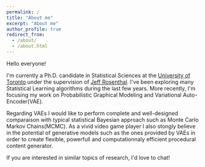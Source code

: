 ```yaml
---
permalink: /
title: "About me"
excerpt: "About me"
author_profile: true
redirect_from: 
  - /about/
  - /about.html
---
```


Hello everyone!

I'm currently a Ph.D. candidate in Statistical Sciences at the [University of Toronto](http://www.utstat.utoronto.ca) under the supervision of [Jeff Rosenthal](http://probability.ca/jeff/). I've been exploring many Statistical Learning algorithms during the last few years. More recently, I'm focusing my work on Probabilistic Graphical Modeling and Variational Auto-Encoder(VAE).

Regarding VAEs I would like to perform complete and well-designed comparaison with typical statistical Bayesian approach such as Monte Carlo Markov Chains(MCMC). As a vivid video game player I also stongly believe in the potential of generative models such as the ones provided by VAEs in order to create flexible, powerfull and computationnaly efficient procedural content generator. 

If you are interested in similar topics of research, I'd love to chat! 


